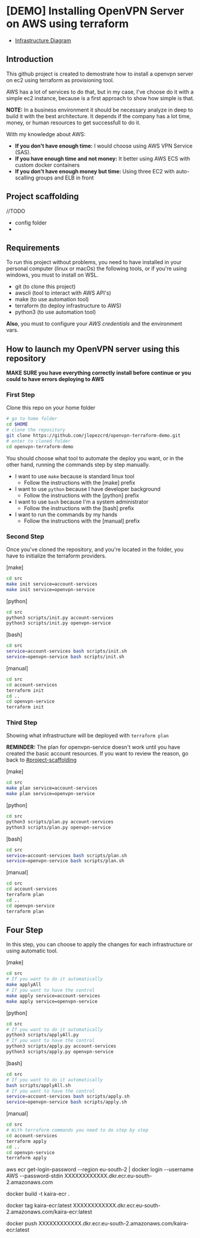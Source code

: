 # [DEMO] Installing OpenVPN Server on AWS using terraform

- [Infrastructure Diagram](docs/infrastructure-digagram.pdf)

## Introduction

This github project is created to demostrate how to install a openvpn server on ec2 using terraform as provisioning tool.

AWS has a lot of services to do that, but in my case, I've choose do it with a simple ec2 instance, because is a first approach to show how simple is that.

**NOTE:** In a business environment it should be necessary analyze in deep to build it with the best architecture. It depends if the company has a lot time, money, or human resources to get successfull to do it.

With my knowledge about AWS:

- **If you don't have enough time:** I would choose using AWS VPN Service (SAS).
- **If you have enough time and not money:** It better using AWS ECS with custom docker containers
- **If you don't have enough money but time:** Using three EC2 with auto-scalling groups and ELB in front

## Project scaffolding

//TODO

- config folder
- 

## Requirements

To run this project without problems, you need to have installed in your personal computer (linux or macOs) the following tools, or if you're using windows, you must to install on WSL.

- git (to clone this project)
- awscli (tool to interact with AWS API's)
- make (to use automation tool)
- terraform (to deploy infrastructure to AWS)
- python3 (to use automation tool)

**Also**, you must to configure your *AWS credentials* and the environment vars.

## How to launch my OpenVPN server using this repository

**MAKE SURE you have everything correctly install before continue or you could to have errors deploying to AWS**

### First Step

Clone this repo on your home folder

```bash
# go to home folder
cd $HOME
# clone the repository
git clone https://github.com/jlopezcrd/openvpn-terraform-demo.git
# enter to cloned folder
cd openvpn-terraform-demo
```

You should choose what tool to automate the deploy you want, or in the other hand, running the commands step by step manually.

- I want to use `make` because is standard linux tool
  - Follow the instructions with the [make] prefix
- I want to use `python` because I have developer background
  - Follow the instructions with the [python] prefix
- I want to use `bash` because I'm a system administrator
  - Follow the instructions with the [bash] prefix
- I want to run the commands by my hands
  - Follow the instructions with the [manual] prefix

### Second Step

Once you've cloned the repository, and you're located in the folder, you have to initialize the terraform providers.

[make]
```bash
cd src
make init service=account-services
make init service=openvpn-service
```

[python]
```bash
cd src
python3 scripts/init.py account-services
python3 scripts/init.py openvpn-service
```

[bash]
```bash
cd src
service=account-services bash scripts/init.sh
service=openvpn-service bash scripts/init.sh
```

[manual]
```bash
cd src
cd account-services
terraform init
cd ..
cd openvpn-service
terraform init
```

### Third Step

Showing what infrastructure will be deployed with `terraform plan`

**REMINDER:** The plan for openvpn-service doesn't work until you have created the basic account resources. If you want to review the reason, go back to [#project-scaffolding](#project-scaffolding)

[make]
```bash
cd src
make plan service=account-services
make plan service=openvpn-service
```

[python]
```bash
cd src
python3 scripts/plan.py account-services
python3 scripts/plan.py openvpn-service
```

[bash]
```bash
cd src
service=account-services bash scripts/plan.sh
service=openvpn-service bash scripts/plan.sh
```

[manual]
```bash
cd src
cd account-services
terraform plan
cd ..
cd openvpn-service
terraform plan
```

## Four Step

In this step, you can choose to apply the changes for each infrastructure or using automatic tool.

[make]
```bash
cd src
# If you want to do it automatically
make applyAll
# If you want to have the control
make apply service=account-services
make apply service=openvpn-service
```

[python]
```bash
cd src
# If you want to do it automatically
python3 scripts/applyAll.py
# If you want to have the control
python3 scripts/apply.py account-services
python3 scripts/apply.py openvpn-service
```

[bash]
```bash
cd src
# If you want to do it automatically
bash scripts/applyAll.sh
# If you want to have the control
service=account-services bash scripts/apply.sh
service=openvpn-service bash scripts/apply.sh
```

[manual]
```bash
cd src
# With terraform commands you need to do step by step
cd account-services
terraform apply
cd ..
cd openvpn-service
terraform apply
```


aws ecr get-login-password --region eu-south-2 | docker login --username AWS --password-stdin XXXXXXXXXXXX.dkr.ecr.eu-south-2.amazonaws.com

docker build -t kaira-ecr .

docker tag kaira-ecr:latest XXXXXXXXXXXX.dkr.ecr.eu-south-2.amazonaws.com/kaira-ecr:latest

docker push XXXXXXXXXXXX.dkr.ecr.eu-south-2.amazonaws.com/kaira-ecr:latest
